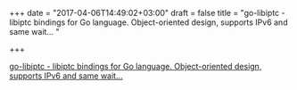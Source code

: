 +++
date = "2017-04-06T14:49:02+03:00"
draft = false
title = "go-libiptc - libiptc bindings for Go language. Object-oriented design, supports IPv6 and same wait... "

+++

<p><a href="https://t.co/JHI8co7NP5">go-libiptc - libiptc bindings for Go language. Object-oriented design, supports IPv6 and same wait... </a></p>